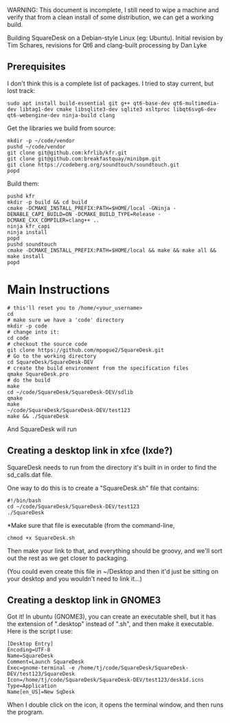 WARNING: This document is incomplete, I still need to wipe a machine
and verify that from a clean install of some distribution, we can get
a working build.

Building SquareDesk on a Debian-style Linux (eg: Ubuntu). Initial
revision by Tim Schares, revisions for Qt6 and clang-built processing
by Dan Lyke

## Prerequisites

I don't think this is a complete list of packages. I tried to stay
current, but lost track:

`sudo apt install build-essential git g++ qt6-base-dev qt6-multimedia-dev libtag1-dev cmake libsqlite3-dev sqlite3 xsltproc libqt6svg6-dev qt6-webengine-dev ninja-build clang`

Get the libraries we build from source:

```
mkdir -p ~/code/vendor
pushd ~/code/vendor
git clone git@github.com:kfrlib/kfr.git
git clone git@github.com:breakfastquay/minibpm.git
git clone https://codeberg.org/soundtouch/soundtouch.git
popd
```

Build them:

```mkdir -p $HOME/local
pushd kfr
mkdir -p build && cd build
cmake -DCMAKE_INSTALL_PREFIX:PATH=$HOME/local -GNinja -DENABLE_CAPI_BUILD=ON -DCMAKE_BUILD_TYPE=Release -DCMAKE_CXX_COMPILER=clang++ ..
ninja kfr_capi
ninja install
popd
pushd soundtouch
cmake -DCMAKE_INSTALL_PREFIX:PATH=$HOME/local && make && make all && make install
popd
```

# Main Instructions
```
# this'll reset you to /home/<your_username>
cd
# make sure we have a 'code' directory
mkdir -p code
# change into it:
cd code
# checkout the source code
git clone https://github.com/mpogue2/SquareDesk.git
# Go to the working directory
cd SquareDesk/SquareDesk-DEV
# create the build environment from the specification files
qmake SquareDesk.pro
# do the build
make
cd ~/code/SquareDesk/SquareDesk-DEV/sdlib
qmake
make
~/code/SquareDesk/SquareDesk-DEV/test123
make && ./SquareDesk
```

And SquareDesk will run


## Creating a desktop link in xfce (lxde?)

SquareDesk needs to run from the directory it's built in in order to
find the sd_calls.dat file.

One way to do this is to create a "SquareDesk.sh" file that
contains:

```
#!/bin/bash
cd ~/code/SquareDesk/SquareDesk-DEV/test123
./SquareDesk
```

*Make sure that file is executable (from the command-line,

`chmod +x SquareDesk.sh`

Then make your link to that, and everything should be groovy, and we'll
sort out the rest as we get closer to packaging.

(You could even create this file in ~/Desktop and then it'd just be
sitting on your desktop and you wouldn't need to link it...)

## Creating a desktop link in GNOME3

Got it!  In ubuntu (GNOME3), you can create an executable shell, but it has the extension of ".desktop" instead of ".sh", and then make it executable.  Here is the script I use:

```
[Desktop Entry]
Encoding=UTF-8
Name=SquareDesk
Comment=Launch SquareDesk
Exec=gnome-terminal -e /home/tj/code/SquareDesk/SquareDesk-DEV/test123/SquareDesk
Icon=/home/tj/code/SquareDesk/SquareDesk-DEV/test123/desk1d.icns
Type=Application
Name[en_US]=New SqDesk
```

When I double click on the icon, it opens the terminal window, and then runs the program.
